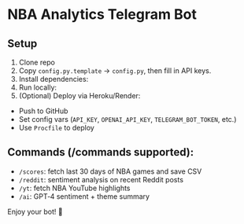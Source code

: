 # NBA Analytics Telegram Bot

## Setup

1. Clone repo
2. Copy `config.py.template` → `config.py`, then fill in API keys.
3. Install dependencies:
4. Run locally:
5. (Optional) Deploy via Heroku/Render:
- Push to GitHub
- Set config vars (`API_KEY`, `OPENAI_API_KEY`, `TELEGRAM_BOT_TOKEN`, etc.)
- Use `Procfile` to deploy

## Commands (/commands supported):
- `/scores`: fetch last 30 days of NBA games and save CSV
- `/reddit`: sentiment analysis on recent Reddit posts
- `/yt`: fetch NBA YouTube highlights
- `/ai`: GPT‑4 sentiment + theme summary

Enjoy your bot! 🏀
